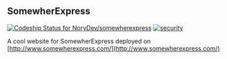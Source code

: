 ## SomewherExpress

[ ![Codeship Status for NoryDev/somewherexpress](https://codeship.com/projects/075342b0-6f7d-0133-76f6-7ae947dfb2ee/status?branch=master)](https://codeship.com/projects/116247) [![security](https://hakiri.io/github/NoryDev/somewherexpress/master.svg)](https://hakiri.io/github/NoryDev/somewherexpress/master)

A cool website for SomewherExpress deployed on [http://www.somewherexpress.com/](http://www.somewherexpress.com/)
